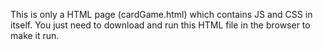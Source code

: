 This is only a HTML page (cardGame.html) which contains JS and CSS in itself. You just need to download and run this HTML file in the browser to make it run.
